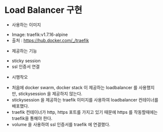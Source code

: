 # Load Balancer 구현

* 사용하는 이미지 
- Image: traefik:v1.7.16-alpine 
- 출처 : https://hub.docker.com/_/traefik

* 제공하는 기능
- sticky session 
- ssl 인증서 연결

* 시행착오
- 처음에 docker swarm, docker stack 이 제공하는 loadbalancer 를 사용했지만, stickysession 을 제공하지 않는다.
- stickysession 을 제공하는 traefik 이미지를 사용하여 loadbalancer 컨테이너를 배포했다.
- traefik 컨테이너가 http, https 포트를 가지고 있기 때문에 https 를 작동할때에는 traefik을 통해야 한다.
- volume 을 사용하여 ssl 인증서를 traefik 에 연결했다.
